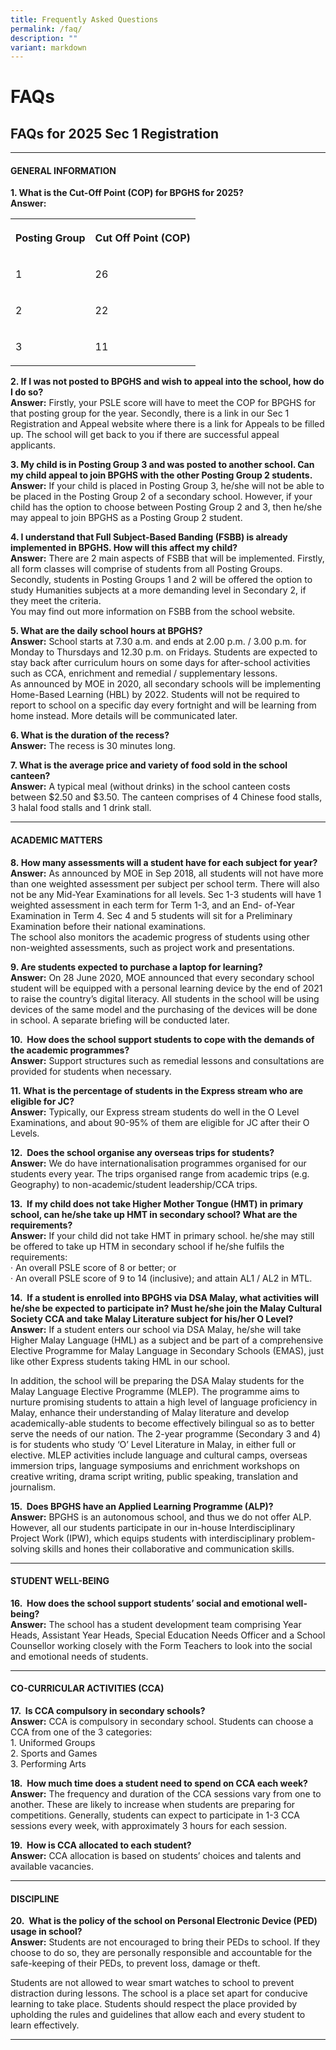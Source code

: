 ```yaml
---
title: Frequently Asked Questions
permalink: /faq/
description: ""
variant: markdown
---
```

<h1>FAQs</h1>
<h2>FAQs for 2025 Sec 1 Registration</h2>
<hr>
<h4><strong>GENERAL INFORMATION</strong></h4>
<p><strong>1. What is the Cut-Off Point (COP) for BPGHS for 2025? </strong>
<br><strong>Answer:</strong>
</p>
<table style="minWidth: 50px">
<colgroup>
<col>
<col>
</colgroup>
<tbody>
<tr>
<th rowspan="1" colspan="1">
<p>Posting Group</p>
</th>
<th rowspan="1" colspan="1">
<p>Cut Off Point (COP)</p>
</th>
</tr>
<tr>
<td rowspan="1" colspan="1">
<p>1</p>
</td>
<td rowspan="1" colspan="1">
<p>26</p>
</td>
</tr>
<tr>
<td rowspan="1" colspan="1">
<p>2</p>
</td>
<td rowspan="1" colspan="1">
<p>22</p>
</td>
</tr>
<tr>
<td rowspan="1" colspan="1">
<p>3</p>
</td>
<td rowspan="1" colspan="1">
<p>11</p>
</td>
</tr>
</tbody>
</table>
<p></p>
<p><strong>2. If I was not posted to BPGHS and wish to appeal into the school, how do I do so? </strong>
<br><strong>Answer:</strong> Firstly, your PSLE score will have to meet the
COP for BPGHS for that posting group for the year. Secondly, there is a
link in our Sec 1 Registration and Appeal website where there is a link
for Appeals to be filled up. The school will get back to you if there are
successful appeal applicants.</p>
<p><strong>3. My child is in Posting Group 3 and was posted to another school. Can my child appeal to join BPGHS with the other Posting Group 2 students. </strong>
<br><strong>Answer:</strong> If your child is placed in Posting Group 3, he/she
will not be able to be placed in the Posting Group 2 of a secondary school.
However, if your child has the option to choose between Posting Group 2
and 3, then he/she may appeal to join BPGHS as a Posting Group 2 student.</p>
<p><strong>4. I understand that Full Subject-Based Banding (FSBB) is already implemented in BPGHS. How will this affect my child? </strong>
<br><strong>Answer:</strong> There are 2 main aspects of FSBB that will be
implemented. Firstly, all form classes will comprise of students from all
Posting Groups. Secondly, students in Posting Groups 1 and 2 will be offered
the option to study Humanities subjects at a more demanding level in Secondary
2, if they meet the criteria.
<br>You may find out more information on FSBB from the school website.</p>
<p><strong>5. What are the daily school hours at BPGHS? </strong>
<br><strong>Answer:</strong> School starts at 7.30 a.m. and ends at 2.00 p.m.
/ 3.00 p.m. for Monday to Thursdays and 12.30 p.m. on Fridays. Students
are expected to stay back after curriculum hours on some days for after-school
activities such as CCA, enrichment and remedial / supplementary lessons.
<br>As announced by MOE in 2020, all secondary schools will be implementing
Home-Based Learning (HBL) by 2022. Students will not be required to report
to school on a specific day every fortnight and will be learning from home
instead. More details will be communicated later.</p>
<p><strong>6. What is the duration of the recess? </strong>
<br><strong>Answer:</strong> The recess is 30 minutes long.</p>
<p><strong>7. What is the average price and variety of food sold in the school canteen? </strong>
<br><strong>Answer:</strong> A typical meal (without drinks) in the school
canteen costs between $2.50 and $3.50. The canteen comprises of 4 Chinese
food stalls, 3 halal food stalls and 1 drink stall.</p>
<hr>
<h4>ACADEMIC MATTERS</h4>
<p><strong>8.&nbsp;How many assessments will a student have for each subject for year? </strong>
<br><strong>Answer:</strong> As announced by MOE in Sep 2018, all students
will not have more than one weighted assessment per subject per school
term. There will also not be any Mid-Year Examinations for all levels.
Sec 1-3 students will have 1 weighted assessment in each term for Term
1-3, and an End- of-Year Examination in Term 4. Sec 4 and 5 students will
sit for a Preliminary Examination before their national examinations.
<br>The school also monitors the academic progress of students using other
non-weighted assessments, such as project work and presentations.</p>
<p><strong>9. Are students expected to purchase a laptop for learning? </strong>
<br><strong>Answer:</strong> On 28 June 2020, MOE announced that every secondary
school student will be equipped with a personal learning device by the
end of 2021 to raise the country’s digital literacy. All students in the
school will be using devices of the same model and the purchasing of the
devices will be done in school. A separate briefing will be conducted later.</p>
<p><strong>10.&nbsp; How does the school support students to cope with the demands of the academic programmes? </strong>
<br><strong>Answer:</strong> Support structures such as remedial lessons and
consultations are provided for students when necessary.</p>
<p><strong>11.&nbsp;What is the percentage of students in the Express stream who are eligible for JC? </strong>
<br><strong>Answer:</strong> Typically, our Express stream students do well
in the O Level Examinations, and about 90-95% of them are eligible for
JC after their O Levels.</p>
<p><strong>12.&nbsp; Does the school organise any overseas trips for students? </strong>
<br><strong>Answer:</strong> We do have internationalisation programmes organised
for our students every year. The trips organised range from academic trips
(e.g. Geography) to non-academic/student leadership/CCA trips.</p>
<p><strong>13.&nbsp; If my child does not take Higher Mother Tongue (HMT) in primary school, can he/she take up HMT in secondary school? What are the requirements? </strong>
<br><strong>Answer:</strong> If your child did not take HMT in primary school.
he/she may still be offered to take up HTM in secondary school if he/she
fulfils the requirements:
<br>· An overall PSLE score of 8 or better; or
<br>· An overall PSLE score of 9 to 14 (inclusive); and attain AL1 / AL2 in
MTL.</p>
<p><strong>14.&nbsp; If a student is enrolled into BPGHS via DSA Malay, what activities will he/she be expected to participate in? Must he/she join the Malay Cultural Society CCA and take Malay Literature subject for his/her O Level? </strong>
<br><strong>Answer:</strong> If a student enters our school via DSA Malay,
he/she will take Higher Malay Language (HML) as a subject and be part of
a comprehensive Elective Programme for Malay Language in Secondary Schools
(EMAS), just like other Express students taking HML in our school.</p>
<p>In addition, the school will be preparing the DSA Malay students for the
Malay Language Elective Programme (MLEP). The programme aims to nurture
promising students to attain a high level of language proficiency in Malay,
enhance their understanding of Malay literature and develop academically-able
students to become effectively bilingual so as to better serve the needs
of our nation. The 2-year programme (Secondary 3 and 4) is for students
who study ‘O’ Level Literature in Malay, in either full or elective. MLEP
activities include language and cultural camps, overseas immersion trips,
language symposiums and enrichment workshops on creative writing, drama
script writing, public speaking, translation and journalism.</p>
<p><strong>15.&nbsp; Does BPGHS have an Applied Learning Programme (ALP)? </strong>
<br><strong>Answer:</strong> BPGHS is an autonomous school, and thus we do
not offer ALP. However, all our students participate in our in-house Interdisciplinary
Project Work (IPW), which equips students with interdisciplinary problem-solving
skills and hones their collaborative and communication skills.</p>
<hr>
<h4>STUDENT WELL-BEING</h4>
<p><strong>16.&nbsp; How does the school support students’ social and emotional well-being?<br>Answer:</strong> The
school has a student development team comprising Year Heads, Assistant
Year Heads, Special Education Needs Officer and a School Counsellor working
closely with the Form Teachers to look into the social and emotional needs
of students.</p>
<hr>
<h4>CO-CURRICULAR ACTIVITIES (CCA)</h4>
<p><strong>17.&nbsp; Is CCA compulsory in secondary schools?</strong>
<br><strong>Answer:</strong> CCA is compulsory in secondary school. Students
can choose a CCA from one of the 3 categories:
<br>1. Uniformed Groups
<br>2. Sports and Games
<br>3. Performing Arts</p>
<p><strong>18.&nbsp; How much time does a student need to spend on CCA each week? </strong>
<br><strong>Answer:</strong> The frequency and duration of the CCA sessions
vary from one to another. These are likely to increase when students are
preparing for competitions. Generally, students can expect to participate
in 1-3 CCA sessions every week, with approximately 3 hours for each session.</p>
<p><strong>19.&nbsp; How is CCA allocated to each student? </strong>
<br><strong>Answer:</strong> CCA allocation is based on students’ choices and
talents and available vacancies.</p>
<hr>
<h4>DISCIPLINE</h4>
<p><strong>20.&nbsp; What is the policy of the school on Personal Electronic Device (PED) usage in school?</strong>
<br><strong>Answer:</strong> Students are not encouraged to bring their PEDs
to school. If they choose to do so, they are personally responsible and
accountable for the safe-keeping of their PEDs, to prevent loss, damage
or theft.</p>
<p>Students are not allowed to wear smart watches to school to prevent distraction
during lessons. The school is a place set apart for conducive learning
to take place. Students should respect the place provided by upholding
the rules and guidelines that allow each and every student to learn effectively.</p>
<hr>
<p></p>